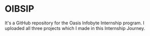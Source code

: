 # OIBSIP
It's a GitHub repository for the Oasis Infobyte Internship program. I uploaded all three projects which I made in this Internship Journey.
